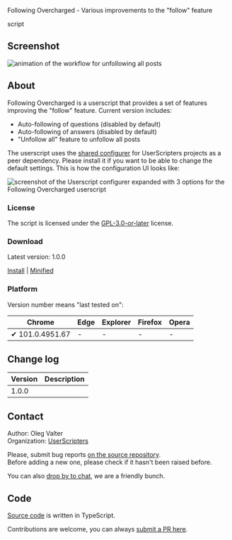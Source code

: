 Following Overcharged - Various improvements to the "follow" feature

script


<!-- thumbnail:  -->
<!-- version: 1.0.0 -->
<!-- tag: script -->
<!-- excerpt: Following Overcharged contains various improvements to the "follow" feature -->

## Screenshot

![animation of the workflow for unfollowing all posts](https://i.stack.imgur.com/j3D6c.gif)

## About


Following Overcharged is a userscript that provides a set of features improving the "follow" feature. Current version includes:
- Auto-following of questions (disabled by default)
- Auto-following of answers (disabled by default)
- "Unfollow all" feature to unfollow all posts

The userscript uses the [shared configurer](https://stackapps.com/q/9403/78873) for UserScripters projects as a peer dependency. Please install it if you want to be able to change the default settings.
This is how the configuration UI looks like:

![screenshot of the Userscript configurer expanded with 3 options for the Following Overcharged userscript](https://i.stack.imgur.com/wM6kh.png)


### License

The script is licensed under the [GPL-3.0-or-later](https://spdx.org/licenses/GPL-3.0-or-later) license.

### Download

Latest version: 1.0.0

[Install](https://github.com/userscripters/following-overcharged/raw/master/dist/modern/index.user.js) | [Minified](https://github.com/userscripters/following-overcharged/raw/master/dist/modern/index.min.user.js)

### Platform

Version number means "last tested on":

| Chrome | Edge | Explorer | Firefox | Opera |
| - | - | - | - | - |
| ✔ 101.0.4951.67 | - | - | - | - |

## Change log

| Version    | Description |
| ---------- | ----------- |
| 1.0.0 |             |

## Contact

Author: Oleg Valter
<br>Organization: [UserScripters](https://github.com/userscripters)

Please, submit bug reports [on the source repository](https://github.com/userscripters/following-overcharged/issues).
<br>Before adding a new one, please check if it hasn't been raised before.

You can also [drop by to chat](https://chat.stackoverflow.com/rooms/214345), we are a friendly bunch.

## Code

[Source code](https://github.com/userscripters/following-overcharged/blob/master/src/index.ts) is written in TypeScript.

Contributions are welcome, you can always [submit a PR here](https://github.com/userscripters/following-overcharged/pulls).